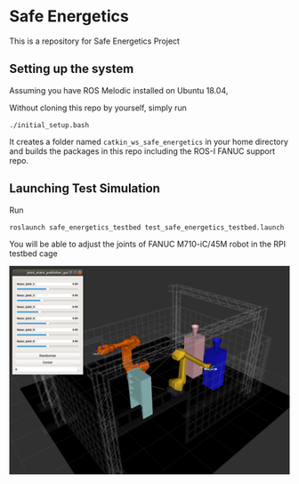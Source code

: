 # Safe Energetics
This is a repository for Safe Energetics Project


## Setting up the system

Assuming you have ROS Melodic installed on Ubuntu 18.04,

Without cloning this repo by yourself, simply run
```
./initial_setup.bash
```

It creates a folder named `catkin_ws_safe_energetics` in your home directory and builds the packages in this repo including the ROS-I FANUC support repo.

## Launching Test Simulation

Run
```
roslaunch safe_energetics_testbed test_safe_energetics_testbed.launch
```

You will be able to adjust the joints of FANUC M710-iC/45M robot in the RPI testbed cage

![test_simulation](/.readme_include/test_simulation.png)
